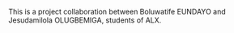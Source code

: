 This is a project collaboration between Boluwatife EUNDAYO and Jesudamilola OLUGBEMIGA, students of ALX.

